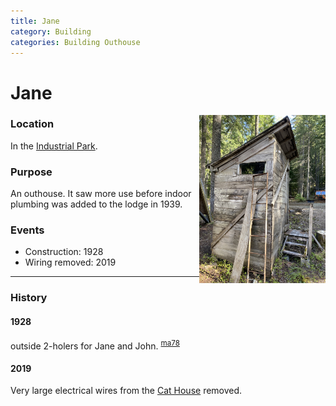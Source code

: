 ```yaml
---
title: Jane
category: Building
categories: Building Outhouse
---
```

# Jane
<img src="img/2020-Jane.jpeg" style="width: 40%;" align="right">

### Location
In the [Industrial Park](Industrial-Park).

### Purpose

An outhouse. It saw more use before indoor plumbing was added to the lodge in 1939.

### Events
- Construction: 1928
- Wiring removed: 2019

---
### History

#### 1928

outside 2-holers for Jane and John. <sup>[ma78][]</sup>

#### 2019
Very large electrical wires from the [Cat House](Cat-House) removed.

[ma78]: Mountaineer-Annual#1978
